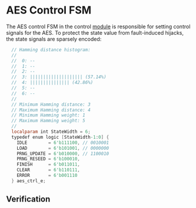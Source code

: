 # AES Control FSM
The AES control FSM in the control
[module](https://github.com/lowRISC/opentitan/blob/master/hw/ip/aes/rtl/aes_control.sv)
is responsible for setting control signals for the AES. To protect the state
value from fault-induced hijacks, the state signals are sparsely encoded:
```verilog
  // Hamming distance histogram:
  //
  //  0: --
  //  1: --
  //  2: --
  //  3: |||||||||||||||||||| (57.14%)
  //  4: ||||||||||||||| (42.86%)
  //  5: --
  //  6: --
  //
  // Minimum Hamming distance: 3
  // Maximum Hamming distance: 4
  // Minimum Hamming weight: 1
  // Maximum Hamming weight: 5
  //
  localparam int StateWidth = 6;
  typedef enum logic [StateWidth-1:0] {
    IDLE        = 6'b111100, // 0010001
    LOAD        = 6'b101001, // 0000000
    PRNG_UPDATE = 6'b010000, // 1100010
    PRNG_RESEED = 6'b100010,
    FINISH      = 6'b011011,
    CLEAR       = 6'b110111,
    ERROR       = 6'b001110
  } aes_ctrl_e;
```
## Verification
